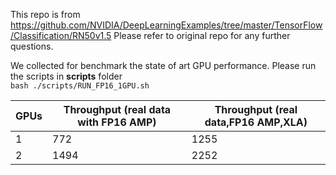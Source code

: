 This repo is from https://github.com/NVIDIA/DeepLearningExamples/tree/master/TensorFlow/Classification/RN50v1.5
Please refer to original repo for any further questions.  
  
We collected for benchmark the state of art GPU performance. Please run the scripts in **scripts** folder  
`bash ./scripts/RUN_FP16_1GPU.sh`  


| GPUs  | Throughput (real data with FP16 AMP) | Throughput (real data,FP16 AMP,XLA) |
| ------------- | ------------- |---------------|
| 1  | 772  | 1255 |
| 2  | 1494 | 2252 |
